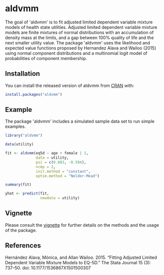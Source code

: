 
# aldvmm

The goal of 'aldvmm' is to fit adjusted limited dependent variable
mixture models of health state utilities. Adjusted limited dependent
variable mixture models are finite mixtures of normal distributions with
an accumulation of density mass at the limits, and a gap between 100%
quality of life and the next smaller utility value. The package 'aldvmm'
uses the likelihood and expected value functions proposed by Hernandez
Alava and Wailoo (2015) using normal component distributions and a
multinomial logit model of probabilities of component membership.

## Installation

You can install the released version of aldvmm from
[CRAN](https://CRAN.R-project.org) with:

``` r
install.packages("aldvmm")
```

<!-- You can install the development version from [GitHub](https://github.com/) with: -->
<!-- ``` r -->
<!-- # install.packages("devtools") -->
<!-- devtools::install_github("pletschm/aldvmm", ref = "main") -->
<!-- ``` -->

## Example

The package 'aldvmm' includes a simulated sample data set to run simple
examples.

``` r
library("aldvmm")

data(utility)

fit <- aldvmm(eq5d ~ age + female | 1,
              data = utility,
              psi = c(0.883, -0.594),
              ncmp = 2,
              init.method = "constant",
              optim.method = "Nelder-Mead")

summary(fit)

yhat <- predict(fit,
                newdata = utility)
```

## Vignette

Please consult the
[vignette](https://htmlpreview.github.io/?https://github.com/pletschm/aldvmm/blob/develop/vignettes/html_vignette.html)
for further details on the methods and the usage of the package.

## References

Hernández Alava, Mónica, and Allan Wailoo. 2015. “Fitting Adjusted
Limited Dependent Variable Mixture Models to EQ-5D.” The Stata Journal
15 (3): 737–50. doi: 10.1177/1536867X1501500307
